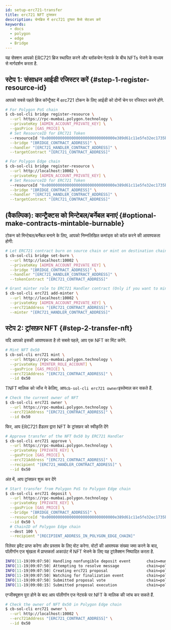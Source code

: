 ```yaml
---
id: setup-erc721-transfer
title: erc721 NFT ट्रांसफ़र
description: चेनब्रिज में erc721 ट्रांफर कैसे सेटअप करें
keywords:
  - docs
  - polygon
  - edge
  - Bridge
---
```


यह सेक्शन आपको ERC721 ब्रिज स्थापित करने और ब्लॉकचेन नेटवर्क के बीच NFTs भेजने के माध्यम से मार्गदर्शन करता है.

## स्टेप 1: संसाधन आईडी रजिस्टर करें {#step-1-register-resource-id}

आपको सबसे पहले ब्रिज कॉन्ट्रैक्ट में erc721 टोकन के लिए आईडी को दोनों चेन पर रजिस्टर करने होंगे.

```bash
# For Polygon PoS chain
$ cb-sol-cli bridge register-resource \
  --url https://rpc-mumbai.polygon.technology \
  --privateKey [ADMIN_ACCOUNT_PRIVATE_KEY] \
  --gasPrice [GAS_PRICE] \
  # Set ResourceID for ERC721 Token
  --resourceId "0x000000000000000000000000000000e389d61c11e5fe32ec1735b3cd38c69501" \
  --bridge "[BRIDGE_CONTRACT_ADDRESS]" \
  --handler "[ERC721_HANDLER_CONTRACT_ADDRESS]" \
  --targetContract "[ERC721_CONTRACT_ADDRESS]"

# For Polygon Edge chain
$ cb-sol-cli bridge register-resource \
  --url http://localhost:10002 \
  --privateKey [ADMIN_ACCOUNT_PRIVATE_KEY] \
  # Set ResourceID for ERC721 Token
  --resourceId "0x000000000000000000000000000000e389d61c11e5fe32ec1735b3cd38c69501" \
  --bridge "[BRIDGE_CONTRACT_ADDRESS]" \
  --handler "[ERC721_HANDLER_CONTRACT_ADDRESS]" \
  --targetContract "[ERC721_CONTRACT_ADDRESS]"
```

## (वैकल्पिक): कान्ट्रैक्टस को मिन्टेबल/बर्नेबल बनाएं {#optional-make-contracts-mintable-burnable}

टोकन को मिन्टेबल/बर्नेबल बनाने के लिए, आपको निम्नलिखित कमांड्स को कॉल करने की आवश्यकता होगी:

```bash
# Let ERC721 contract burn on source chain or mint on destination chain
$ cb-sol-cli bridge set-burn \
  --url http://localhost:10002 \
  --privateKey [ADMIN_ACCOUNT_PRIVATE_KEY] \
  --bridge "[BRIDGE_CONTRACT_ADDRESS]" \
  --handler "[ERC721_HANDLER_CONTRACT_ADDRESS]" \
  --tokenContract "[ERC721_CONTRACT_ADDRESS]"

# Grant minter role to ERC721 Handler contract (Only if you want to mint)
$ cb-sol-cli erc721 add-minter \
  --url http://localhost:10002 \
  --privateKey [ADMIN_ACCOUNT_PRIVATE_KEY] \
  --erc721Address "[ERC721_CONTRACT_ADDRESS]" \
  --minter "[ERC721_HANDLER_CONTRACT_ADDRESS]"
```

## स्टेप 2: ट्रांसफ़र NFT {#step-2-transfer-nft}

यदि आपको इसकी आवश्यकता है तो सबसे पहले, आप एक NFT का मिंट करेंगे.

```bash
# Mint NFT 0x50
$ cb-sol-cli erc721 mint \
  --url https://rpc-mumbai.polygon.technology \
  --privateKey [MINTER_ROLE_ACCOUNT] \
  --gasPrice [GAS_PRICE] \
  --erc721Address "[ERC721_CONTRACT_ADDRESS]" \
  --id 0x50
```

TNFT मालिक को जाँज ने केलिए, आप`cb-sol-cli erc721 owner`इस्तेमाल कर सकते हैं.

```bash
# Check the current owner of NFT
$ cb-sol-cli erc721 owner \
  --url https://rpc-mumbai.polygon.technology \
  --erc721Address "[ERC721_CONTRACT_ADDRESS]" \
  --id 0x50
```

फिर, आप ERC721 हैंडलर द्वारा NFT के ट्रांसफ़र को स्वीकृति देंगे

```bash
# Approve transfer of the NFT 0x50 by ERC721 Handler
$ cb-sol-cli erc721 approve \
  --url https://rpc-mumbai.polygon.technology \
  --privateKey [PRIVATE_KEY] \
  --gasPrice [GAS_PRICE] \
  --erc721Address "[ERC721_CONTRACT_ADDRESS]" \
  --recipient "[ERC721_HANDLER_CONTRACT_ADDRESS]" \
  --id 0x50
```

अंत में, आप ट्रांसफ़र शुरू कर देंगे

```bash
# Start transfer from Polygon PoS to Polygon Edge chain
$ cb-sol-cli erc721 deposit \
  --url https://rpc-mumbai.polygon.technology \
  --privateKey [PRIVATE_KEY] \
  --gasPrice [GAS_PRICE] \
  --bridge "[BRIDGE_CONTRACT_ADDRESS]" \
  --resourceId "0x000000000000000000000000000000e389d61c11e5fe32ec1735b3cd38c69501" \
  --id 0x50 \
  # ChainID of Polygon Edge chain
  --dest 100 \
  --recipient "[RECIPIENT_ADDRESS_IN_POLYGON_EDGE_CHAIN]"
```

रिलेयर इवेंट प्राप्त करेगा और प्रस्ताव के लिए वोट करेगा. वोटों की आवश्यक संख्या जमा करने के बाद, पॉलीगॉन एज श्रृंखला में प्राप्तकर्ता अकाउंट में NFT भेजने के लिए यह ट्रांज़ैक्शन निष्पादित करता है.

```bash
INFO[11-19|09:07:50] Handling nonfungible deposit event       chain=mumbai
INFO[11-19|09:07:50] Attempting to resolve message            chain=polygon-edge type=NonFungibleTransfer src=99 dst=100 nonce=2 rId=000000000000000000000000000000e389d61c11e5fe32ec1735b3cd38c69501
INFO[11-19|09:07:50] Creating erc721 proposal                 chain=polygon-edge src=99 nonce=2
INFO[11-19|09:07:50] Watching for finalization event          chain=polygon-edge src=99 nonce=2
INFO[11-19|09:07:50] Submitted proposal vote                  chain=polygon-edge tx=0x58a22d84a08269ad2e8d52d8dc038621f1a21109d11c7b6e0d32d5bf21ea8505 src=99 depositNonce=2 gasPrice=1
INFO[11-19|09:08:15] Submitted proposal execution             chain=polygon-edge tx=0x57419844881a07531e31667c609421662d94d21d0709e64fb728138309267e68 src=99 dst=100 nonce=2 gasPrice=3
```

एग्जीक्यूशन पूरा होने के बाद आप पॉलीगॉन एज नेटवर्क पर NFT के मालिक की जांच कर सकते हैं.

```bash
# Check the owner of NFT 0x50 in Polygon Edge chain
$ cb-sol-cli erc721 owner \
  --url http://localhost:10002 \
  --erc721Address "[ERC721_CONTRACT_ADDRESS]" \
  --id 0x50
```
